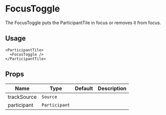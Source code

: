 <!--
!!!! Autogenerated File !!!!
This file was created by @livekit/components-docs-gen and should not be changed manually.
The contents of this file can be replaced at any time which would lead to the loss of all manual changes.
-->

# FocusToggle

The FocusToggle puts the ParticipantTile in focus or removes it from focus.

## Usage

```tsx
<ParticipantTile>
  <FocusToggle />
</ParticipantTile>
```

<!--USAGE_INSERT_MARKER-->


## Props

| Name | Type | Default | Description |
| --- | --- | --- | --- |
| trackSource | `Source` |  |  |
| participant | `Participant` |  |  |

